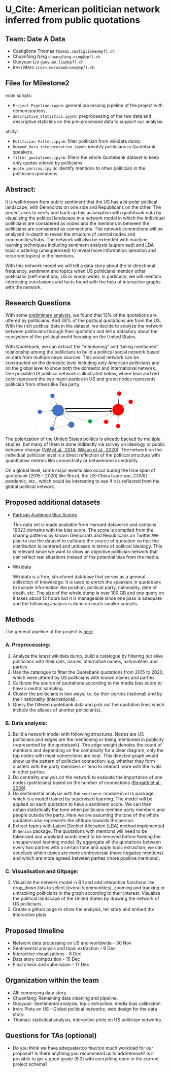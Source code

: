 # U_Cite: American politician network inferred from public quotations  
 
## Team: Date A Data
- Castiglione Thomas `thomas.castiglione@epfl.ch`
- Chuanfang Ning `chuangfang.ning@epfl.ch`
- Guoyuan Liu `guoyuan.liu@epfl.ch`
- Irvin Mero `irvin.merozambrano@epfl.ch`

## Files for Milestone2
main scripts:
- `Project Pipeline.ipynb`: general processing pipeline of the project with demonstrations.
- `descriptive_statistics.ipynb`: preprocessing of the raw data and descriptive statistics on the pre-processed data to support our analysis.

utility:
- `Politician Filter.ipynb`: filter politician from wikidata dump.
- `Dumped_data_interpretation.ipynb`: identify politicians in Quotebank speakers.
- `filter_quotations.ipynb`: filters the whole Quotebank dataset to keep only quotes uttered by politicians
- `quote_parsing.ipynb`: identify mentions to other politician in the politicians quotations.
## Abstract:
It is well-known from public sentiment that the US has a bi-polar political landscape, with Democrats on one side and Republicans on the other. The project aims to verify and back up this assumption with quotebank data by visualizing the political landscape in a network model in which the individual politicians are considered as nodes and the mentions in between the politicians are considered as connections. The network connections will be analyzed in-depth to reveal the structure of central nodes and communities/hubs. The network will also be extended with machine learning techniques including sentiment analysis (supervised) and LDA topic clustering (unsupervised) to reveal more information (emotion and recurrent topics) in the mentions.
 
With this network model we will tell a data story about the bi-directional frequency, sentiment and topics when US politicians mention other politicians (self-mentions, US or world-wide). In particular, we will mention interesting conclusions and facts found with the help of interactive graphs with the network.
 
## Research Questions
With some [preliminary analysis](https://github.com/epfl-ada/ada-2021-project-date-a-data/blob/main/Milestone2/descriptive_statistics.ipynb), we found that 13% of the quotations are uttered by politicians. And 48% of the political quotations are from the US. With the rich political data in the dataset, we decide to analyze the network between politicians through their quotation and tell a datastory about the ecosystem of the political world focusing on the United States.

With Quotebank, we can extract the “mentioning” and “being mentioned” relationship among the politicians to build a political social network based on data from multiple news sources. This social network can be constructed on the domestic level including only American politicians and on the global level to show both the domestic and international network. One possible US political network is illustrated below, where blue and red color represent the two major parties in US and green nodes represents politician from others like Tea party.
<p align="center">
 <img src="network_scheme.png" alt="illustration" style="width:300px;"/>
</P>

The polarization of the United States politics is already backed by multiple studies, but many of them is done indirectly via survey on ideology or public behavior change ([NW et al., 2014](https://www.pewresearch.org/politics/2014/06/12/political-polarization-in-the-american-public/); [Wilson et al., 2020](https://psycnet.apa.org/record/2020-78563-040)). The network on the individual politician level is a direct reflection of the political structure with quantitative metrics like connectivity or betweenness centrality.

On a global level, some major events also occur during the time span of quotebank (2015 - 2020) like Brexit, the US-China trade war, COVID pandemic, etc., which could be interesting to see if it is reflected from the global political network.

 
## Proposed additional datasets
- [Partisan Audience Bias Scores](https://dataverse.harvard.edu/dataset.xhtml?persistentId=doi:10.7910/DVN/QAN5VX)
 
    This data set is made available from Harvard dataverse and contains 19023 domains with the bias score. The score is compiled from the sharing patterns by known Democrats and Republicans on Twitter.We plan to use the dataset to calibrate the source of quotation so that the distribution is centered and unbiased in terms of political ideology. This is relevant since we want to show an objective politician network that can reflect real situations instead of the potential bias from the media.
 
- [Wikidata](https://www.wikidata.org/wiki/Wikidata:Database_download)

    Wikidata is a free, structured database that serves as a general collection of knowledge. It is used to enrich the speakers in quotebank to include information like position, political party, nationality, date of death, etc. The size of the whole dump is over 100 GB and one query on it takes about 12 hours but it is manageable since one pass is adequate and the following analysis is done on much smaller subsets.
 
## Methods
The general pipeline of the project is [here](https://github.com/epfl-ada/ada-2021-project-date-a-data/blob/main/Milestone2/Project%20Pipeline.ipynb).
 
### A. Preprocessing:
1. Analyze the latest wikidata dump, build a catalogue by filtering out alive politicians with their qids, names, alternative names, nationalities and parties.
2. Use the catalogue to filter the Quotebank quotations from 2015 to 2020, which were uttered by US politicians with known names and parties.
3. Calibrate the source of quotations according to the media bias score to have a neutral sampling.
4. Cluster the politicians in two ways, i.e. by their parties (national) and by their nationality (international).
5. Query the filtered quotebank data and pick out the quotation lines which include the aliases of another politician(s).
### B. Data analysis:
 
1. Build a network model with following structures. Nodes are US politicians and edges are the mentioning or being mentioned in publicity (represented by the quotebank). The edge weight denotes the count of mentions and depending on the complexity for a clear diagram, only the top nodes with most connections are kept. This directed graph would show us the pattern of politician connection: e.g. whether they form clusters with the party members or tend to interact more with the rivals in other parties.
2. Do centrality analysis on the network to evaluate the importance of one nodes (politicians) based on the number of connections ([Borgatti et al., 2009](https://www.science.org/doi/full/10.1126/science.1165821)).
3. Do sentimental analysis with the `sentiment` module in `nltk` package, which is a model trained by supervised learning. The model will be applied on each quotation to have a sentiment score. We can then obtain statistically the tone when politicians mention party members and people outside the party. Here we are assuming the tone of the whole quotation also represents the attitude towards the person. 
4. Extract topics with Latent Dirchlet Allocation (LDA) method implemented in `Genism` package. The quotations with mentions will need to be tokenized and unrelated words need to be removed before feeding the unsupervised learning model. By aggregate all the quotations between every two parties with a certain tone and apply topic extraction, we can conclude which topics are more controversial  (more negative mentions) and which are more agreed between parties (more positive mentions). 
 
### C. Visualisation and Gitpage:
1. Visualize the network model in B.1 and add interactive functions like drop_down lists to select (overall/communities), zooming and tracking or untracking politicians in the graph according to their interest. Visualize the political landscape of the United States by drawing the network of US politicians. 
2. Create a github page to show the analysis, tell story and embed the interactive plots.

## Proposed timeline
- Network data processing on US and worldwide - 30 Nov
- Sentimental analysis and topic extraction - 6 Dec
- Interactive visualizations - 8 Dec
- Data story composition - 15 Dec
- Final check and submission - 17 Dec
 
 
## Organization within the team
- All: composing data story.
- Chuanfang: Remaining data cleaning and pipeline.
- Guoyuan: Sentimental analysis, topic extraction, media bias calibration.
- Irvin: Plots on US - Global political networks, web design for the data story.
- Thomas: statistical analysis, interactive plots on US politician networks.
 
 
## Questions for TAs (optional)
* Do you think we have adequate/too few/too much workload for our proposal? Is there anything you recommend us to add/remove? Is it possible to get a good grade (6.0) with everything done in the current project schema?
